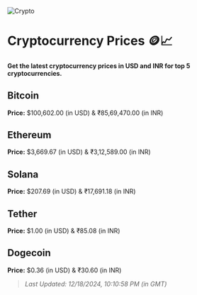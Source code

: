 
![Crypto](https://www.techguide.com.au/wp-content/uploads/2020/11/crypto3.jpeg)

# Cryptocurrency Prices 🪙📈

#### Get the latest cryptocurrency prices in USD and INR for top 5 cryptocurrencies.

## Bitcoin

**Price:** $100,602.00 (in USD) & ₹85,69,470.00 (in INR)

## Ethereum

**Price:** $3,669.67 (in USD) & ₹3,12,589.00 (in INR)

## Solana

**Price:** $207.69 (in USD) & ₹17,691.18 (in INR)

## Tether

**Price:** $1.00 (in USD) & ₹85.08 (in INR)

## Dogecoin

**Price:** $0.36 (in USD) & ₹30.60 (in INR)

> _Last Updated: 12/18/2024, 10:10:58 PM (in GMT)_
